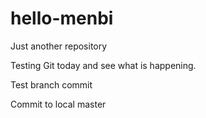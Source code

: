 # hello-menbi
Just another repository

Testing Git today and see what is happening.

Test branch commit

Commit to local master
